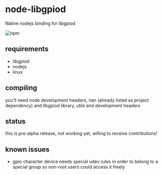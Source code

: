 # node-libgpiod

Native nodejs binding for libgpiod

![npm](https://img.shields.io/npm/v/node-libgpiod?style=plastic)

## requirements

- libgpiod
- nodejs
- linux

## compiling

you'll need node development headers, nan (already listed as project dependency)
and libgpiod library, utils and development headers

## status

this is pre-alpha release, not working yet, willing to receive contributions!

## known issues

- gpio character device needs special udev rules in order to belong to a special
  group so non-root users could access it freely
